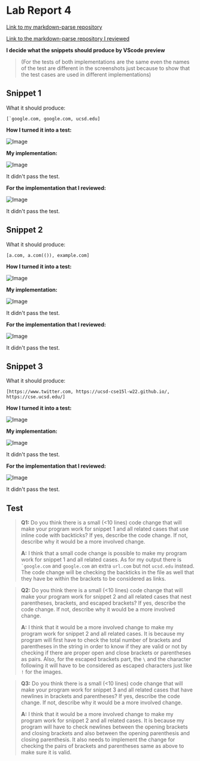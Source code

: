 # Lab Report 4

[Link to my markdown-parse repository](https://github.com/hanghanghappy/CSE15L-Platypus)

[Link to the markdown-parse repository I reviewed](https://github.com/ezhou413/markdown-parse)


**I decide what the snippets should produce by VScode preview**

>(For the tests of both implementations are the same even the names of the test are different in the screenshots just because to show that the test cases are used in different implementations)
## Snippet 1

What it should produce:

```[`google.com, google.com, ucsd.edu]```

**How I turned it into a test:**

![Image](Photo/lab4screenshot1.png)

**My implementation:**

![Image](Photo/lab4screenshot2.png)

It didn't pass the test.

**For the implementation that I reviewed:**

![Image](Photo/lab4screenshot3.png)

It didn't pass the test.

## Snippet 2

What it should produce:

```[a.com, a.com(()), example.com]```

**How I turned it into a test:**

![Image](Photo/lab4screenshot4.png)

**My implementation:**

![Image](Photo/lab4screenshot5.png)

It didn't pass the test.

**For the implementation that I reviewed:**

![Image](Photo/lab4screenshot6.png)

It didn't pass the test.

## Snippet 3

What it should produce:

```[https://www.twitter.com, https://ucsd-cse15l-w22.github.io/, https://cse.ucsd.edu/]```

**How I turned it into a test:**

![Image](Photo/lab4screenshot7.png)

**My implementation:**

![Image](Photo/lab4screenshot8.png)

It didn't pass the test.

**For the implementation that I reviewed:**

![Image](Photo/lab4screenshot9.png)

It didn't pass the test.

## Test


> **Q1:** Do you think there is a small (<10 lines) code change that will make your program work for snippet 1 and all related cases that use inline code with backticks? If yes, describe the code change. If not, describe why it would be a more involved change.
>
>**A:** I think that a small code change is possible to make my program work for snippet 1 and all related cases. As for my output there is `` `google.com`` and `google.com` an extra `url.com` but not `ucsd.edu` instead. The code change will be checking the backticks in the file as well that they have be within the brackets to be considered as links.

> **Q2:** Do you think there is a small (<10 lines) code change that will make your program work for snippet 2 and all related cases that nest parentheses, brackets, and escaped brackets? If yes, describe the code change. If not, describe why it would be a more involved change.
>
>**A:** I think that it would be a more involved change to make my program work for snippet 2 and all related cases. It is because my program will first have to check the total number of brackets and parentheses in the string in order to know if they are valid or not by checking if there are proper open and close brackets or parentheses as pairs. Also, for the escaped brackets part, the `\` and the character following it will have to be considered as escaped characters just like `!` for the images.

>**Q3:**  Do you think there is a small (<10 lines) code change that will make your program work for snippet 3 and all related cases that have newlines in brackets and parentheses? If yes, describe the code change. If not, describe why it would be a more involved change.
>
>**A:** I think that it would be a more involved change to make my program work for snippet 2 and all related cases. It is because my program will have to check newlines between the opening brackets and closing brackets and also between the opening parenthesis and closing parenthesis. It also needs to implement the change for checking the pairs of brackets and parentheses same as above to make sure it is valid.